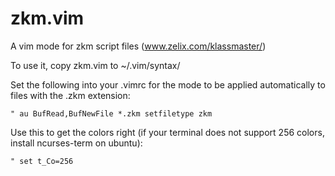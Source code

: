 zkm.vim
=======

A vim mode for zkm script files (www.zelix.com/klassmaster/)

To use it, copy zkm.vim to ~/.vim/syntax/

Set the following into your .vimrc for the mode to be applied automatically to files with the .zkm extension:

```
" au BufRead,BufNewFile *.zkm setfiletype zkm
```

Use this to get the colors right (if your terminal does not support 256 colors, install ncurses-term on ubuntu):

```
" set t_Co=256
```
